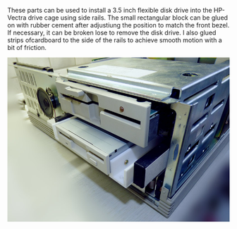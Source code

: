 These parts can be used to install a 3.5 inch flexible disk drive into the HP-Vectra drive cage using side rails.
The small rectangular block can be glued on with rubber cement after adjustiung the position to match the front bezel.
If necessary, it can be broken lose to remove the disk drive.
I also glued strips ofcardboard to the side of the rails to achieve smooth motion with a bit of friction.

<img src="vectra-rails.jpg"></img>
